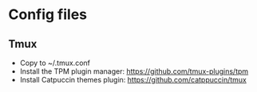 # Config files


## Tmux
- Copy to ~/.tmux.conf
- Install the TPM plugin manager: https://github.com/tmux-plugins/tpm
- Install Catpuccin themes plugin: https://github.com/catppuccin/tmux
